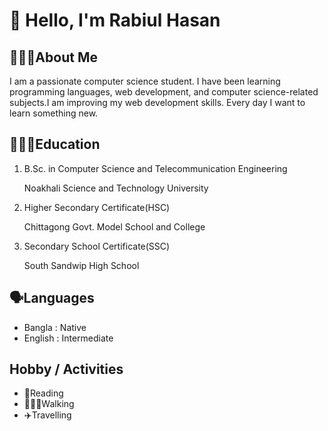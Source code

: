 # 👋 Hello, I'm Rabiul Hasan
## 👩🏻‍💼About Me
I am a passionate computer science student. I have been learning programming languages, web development, and computer science-related subjects.I am improving my web development skills. Every day I want to learn something new.
## 👨🏻‍🎓Education
 1. B.Sc. in Computer Science and Telecommunication Engineering

    Noakhali Science and Technology University
 2. Higher Secondary Certificate(HSC)
  
     Chittagong Govt. Model School and College
 3. Secondary School Certificate(SSC)

    South Sandwip High School

## 🗣️Languages
- Bangla : Native
- English : Intermediate

## Hobby / Activities
- 📔Reading
- 🚶🏽‍♂️Walking
- ✈️Travelling


<!--
**Rabiul-Sakib/Rabiul-Sakib** is a ✨ _special_ ✨ repository because its `README.md` (this file) appears on your GitHub profile.

Here are some ideas to get you started:

- 🔭 I’m currently working on ...
- 🌱 I’m currently learning ...
- 👯 I’m looking to collaborate on ...
- 🤔 I’m looking for help with ...
- 💬 Ask me about ...
- 📫 How to reach me: ...
- 😄 Pronouns: ...
- ⚡ Fun fact: ...
-->
